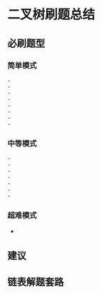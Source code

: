 <!--
 * @Author: your name
 * @Date: 2022-02-08 13:22:17
 * @LastEditTime: 2022-02-23 11:31:42
 * @LastEditors: your name
 * @Description: 打开koroFileHeader查看配置 进行设置: https://github.com/OBKoro1/koro1FileHeader/wiki/%E9%85%8D%E7%BD%AE
 * @FilePath: \leetCode-by-js\2-二叉树\README.md
-->
# 二叉树刷题总结

## 必刷题型

### 简单模式

```
-
-
-
-
-
-
-
-
```

### 中等模式

```
-
-
-
-
-
-
-
```

### 超难模式

-

## 建议

## 链表解题套路
